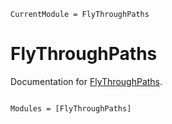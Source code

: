 ```@meta
CurrentModule = FlyThroughPaths
```

# FlyThroughPaths

Documentation for [FlyThroughPaths](https://github.com/HolyLab/FlyThroughPaths.jl).

```@index
```

```@autodocs
Modules = [FlyThroughPaths]
```

